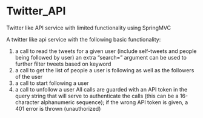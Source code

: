 Twitter_API
===========

Twitter like API service with limited functionality using SpringMVC

A twitter like api service with the following basic functionality: 
1. a call to read the tweets for a given user (include self-tweets and people being followed by user) 
an extra “search=” argument can be used to further filter tweets based on keyword 
2. a call to get the list of people a user is following as well as the followers of the user 
3. a call to start following a user 
4. a call to unfollow a user 
All calls are guarded with an API token in the query string that will serve to authenticate the calls (this can 
be a 16-character alphanumeric sequence);  if the wrong API token is given, a 401 error is thrown (unauthorized)
